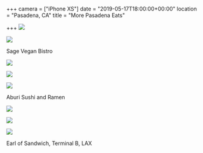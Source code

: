 +++
camera = ["iPhone XS"]
date = "2019-05-17T18:00:00+00:00"
location = "Pasadena, CA"
title = "More Pasadena Eats"

+++
![](https://res.cloudinary.com/tobyblog/image/upload/v1558135229/img/E9B65ABF-BCBE-4A07-BC70-38DA032212F8.jpg)
<!--more-->

![](https://res.cloudinary.com/tobyblog/image/upload/v1558135261/img/57269EFD-9678-44C2-8DB7-9C75304925B5.jpg)

Sage Vegan Bistro

![](https://res.cloudinary.com/tobyblog/image/upload/v1558135291/img/FE89D409-D436-43E2-A606-18DC0307B5E3.jpg)

![](https://res.cloudinary.com/tobyblog/image/upload/v1558135315/img/BB37F91F-0AA8-47D8-ADD9-9868A441E04E.jpg)

![](https://res.cloudinary.com/tobyblog/image/upload/v1558135339/img/5C1F104B-6498-4393-BD9B-9101738BC2EE.jpg)

Aburi Sushi and Ramen

![](https://res.cloudinary.com/tobyblog/image/upload/v1558135362/img/67C0E0EA-7C53-4300-8896-3C71A1A72614.jpg)

![](https://res.cloudinary.com/tobyblog/image/upload/v1558135385/img/1E91D4B6-A431-45BA-B275-232A1CA00B3D.jpg)

![](https://res.cloudinary.com/tobyblog/image/upload/v1558135406/img/4117D0EC-0940-4154-B0B6-C62805155673.jpg)

Earl of Sandwich, Terminal B, LAX
